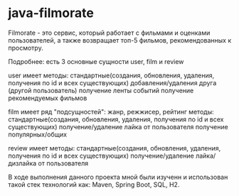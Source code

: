 # java-filmorate
Filmorate - это сервис, который работает с фильмами и
оценками пользователей, а также возвращает топ-5 фильмов,
рекомендованных к просмотру.

Подробнее:
есть 3 основные сущности user, film и review

user имеет методы: 
стандартные(создания, обновления, удаления, получения по id и всех существующих)
добавления/удаления друга (другой пользователь)
получение ленты событий
получение рекомендуемых фильмов

film имеет ряд "подсущностей": жанр, режжисер, рейтинг
методы:
стандартные(создания, обновления, удаления, получения по id и всех существующих)
получение/удаление лайка от пользователя
получение популярных/общих

review имеет методы:
стандартные(создания, обновления, удаления, получения по id и всех существующих)
получение/удаление лайка/дизлайка от пользователя


В ходе выполнения данного проекта мной были изученн и использован такой стек технологий как:
Maven, Spring Boot, SQL, H2.
